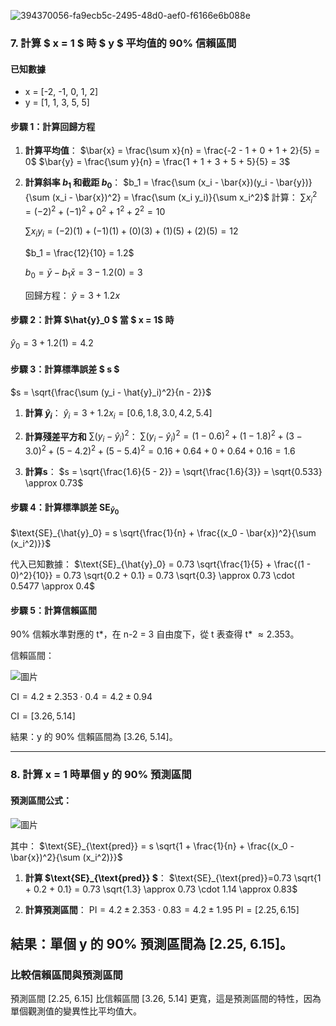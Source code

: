 ![394370056-fa9ecb5c-2495-48d0-aef0-f6166e6b088e](https://github.com/user-attachments/assets/a58b32a0-5387-4822-8546-062737ccedc1)

### 7. 計算 $ x = 1 $ 時 $ y $ 平均值的 90% 信賴區間

#### 已知數據
- x = [-2, -1, 0, 1, 2]
- y = [1, 1, 3, 5, 5]

#### 步驟 1：計算回歸方程
1. **計算平均值**：
   $\bar{x} = \frac{\sum x}{n} = \frac{-2 - 1 + 0 + 1 + 2}{5} = 0$
   $\bar{y} = \frac{\sum y}{n} = \frac{1 + 1 + 3 + 5 + 5}{5} = 3$

2. **計算斜率 $b_1$ 和截距 $b_0$**：
   $b_1 = \frac{\sum (x_i - \bar{x})(y_i - \bar{y})}{\sum (x_i - \bar{x})^2} = \frac{\sum (x_i y_i)}{\sum x_i^2}$
   計算：
   $\sum x_i^2 = (-2)^2 + (-1)^2 + 0^2 + 1^2 + 2^2 = 10$
   
   $\sum x_i y_i = (-2)(1) + (-1)(1) + (0)(3) + (1)(5) + (2)(5) = 12$
   
   $b_1 = \frac{12}{10} = 1.2$
   
   $b_0 = \bar{y} - b_1 \bar{x} = 3 - 1.2(0) = 3$

   回歸方程：
   $\hat{y} = 3 + 1.2x$

#### 步驟 2：計算 $\hat{y}_0 $ 當 $ x = 1$ 時
$\hat{y}_0 = 3 + 1.2(1) = 4.2$

#### 步驟 3：計算標準誤差 $ s $
$s = \sqrt{\frac{\sum (y_i - \hat{y}_i)^2}{n - 2}}$
1. **計算 $\hat{y}_i$**：
   $\hat{y}_i = 3 + 1.2x_i = [0.6, 1.8, 3.0, 4.2, 5.4]$

2. **計算殘差平方和**
   $\sum (y_i - \hat{y}_i)^2$：
   $\sum (y_i - \hat{y}_i)^2 = (1 - 0.6)^2 + (1 - 1.8)^2 + (3 - 3.0)^2 + (5 - 4.2)^2 + (5 - 5.4)^2
   = 0.16 + 0.64 + 0 + 0.64 + 0.16 = 1.6$

4. **計算s**：
   $s = \sqrt{\frac{1.6}{5 - 2}} = \sqrt{\frac{1.6}{3}} = \sqrt{0.533} \approx 0.73$

#### 步驟 4：計算標準誤差 $\text{SE}_{\hat{y}_0}$

$\text{SE}_{\hat{y}_0} = s \sqrt{\frac{1}{n} + \frac{(x_0 - \bar{x})^2}{\sum (x_i^2)}}$

代入已知數據：
$\text{SE}_{\hat{y}_0} = 0.73 \sqrt{\frac{1}{5} + \frac{(1 - 0)^2}{10}} = 0.73 \sqrt{0.2 + 0.1} = 0.73 \sqrt{0.3} \approx 0.73 \cdot 0.5477 \approx 0.4$

#### 步驟 5：計算信賴區間
90% 信賴水準對應的 t*，在 n-2 = 3 自由度下，從 t 表查得 t* $\approx 2.353$。

信賴區間：

![圖片](https://github.com/user-attachments/assets/d0fd7006-155f-4349-a6d4-46e8525efabd)

$\text{CI} = 4.2 \pm 2.353 \cdot 0.4 = 4.2 \pm 0.94$

$\text{CI} = [3.26, 5.14]$

結果：y 的 90% 信賴區間為 [3.26, 5.14]。

---

### 8. 計算 x = 1 時單個 y 的 90% 預測區間

#### 預測區間公式：

![圖片](https://github.com/user-attachments/assets/d4aaeebf-ece0-4715-ad2f-89474608053b)


其中：
$\text{SE}_{\text{pred}} = s \sqrt{1 + \frac{1}{n} + \frac{(x_0 - \bar{x})^2}{\sum (x_i^2)}}$

1. **計算 $\text{SE}_{\text{pred}} $**：
   $\text{SE}_{\text{pred}}=0.73 \sqrt{1 + 0.2 + 0.1} = 0.73 \sqrt{1.3} \approx 0.73 \cdot 1.14 \approx 0.83$

2. **計算預測區間**：
   $\text{PI} = 4.2 \pm 2.353 \cdot 0.83 = 4.2 \pm 1.95$
   $\text{PI} = [2.25, 6.15]$

結果：單個 y 的 90% 預測區間為 [2.25, 6.15]。
---
### 比較信賴區間與預測區間
預測區間 [2.25, 6.15]  比信賴區間 [3.26, 5.14]  更寬，這是預測區間的特性，因為單個觀測值的變異性比平均值大。
